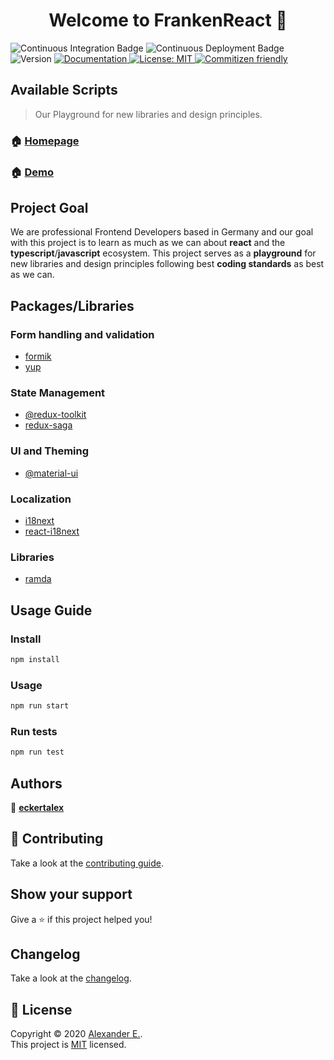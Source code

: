 <h1 align="center">Welcome to FrankenReact 👋</h1>
<p>
  <img alt="Continuous Integration Badge" src="https://github.com/eckertalex/frankenreact/workflows/Continuous%20Integration/badge.svg" />
  <img alt="Continuous Deployment Badge" src="https://github.com/coletiv/react-js-github-actions-example/workflows/Continuous%20Deployment/badge.svg" />
  <img alt="Version" src="https://img.shields.io/badge/version-0.1.0-blue.svg?cacheSeconds=2592000" />
  <a href="https://github.com/eckertalex/frankenreact/wiki" target="_blank">
    <img alt="Documentation" src="https://img.shields.io/badge/documentation-yes-brightgreen.svg" />
  </a>
  <a href="https://github.com/eckertalex/frankenreact/blob/dev/LICENSE" target="_blank">
    <img alt="License: MIT" src="https://img.shields.io/badge/License-MIT-yellow.svg" />
  </a>
  <a href="http://commitizen.github.io/cz-cli/" target="_blank">
    <img alt="Commitizen friendly" src="https://img.shields.io/badge/commitizen-friendly-brightgreen.svg">
  </a>
</p>

## Available Scripts

> Our Playground for new libraries and design principles.

### 🏠 [Homepage](https://github.com/eckertalex/frankenreact)

### 🏠 [Demo](https://eckertalex.github.io/frankenreact)

## Project Goal

We are professional Frontend Developers based in Germany and our goal with this project is to learn as much as we can about **react** and the **typescript**/**javascript** ecosystem. This project serves as a **playground** for new libraries and design principles following best **coding standards** as best as we can.

## Packages/Libraries

### Form handling and validation

- [formik](https://www.npmjs.com/package/formik)
- [yup](https://www.npmjs.com/package/yup)

### State Management

- [@redux-toolkit](https://www.npmjs.com/package/@reduxjs/toolkit)
- [redux-saga](https://www.npmjs.com/package/redux-saga)

### UI and Theming

- [@material-ui](https://www.npmjs.com/package/@material-ui/core)

### Localization

- [i18next](https://www.npmjs.com/package/i18next)
- [react-i18next](https://www.npmjs.com/package/react-i18next)

### Libraries

- [ramda](https://www.npmjs.com/package/ramda)

## Usage Guide

### Install

```sh
npm install
```

### Usage

```sh
npm run start
```

### Run tests

```sh
npm run test
```

## Authors

👤 **[eckertalex](https://github.com/eckertalex)**

## 🤝 Contributing

Take a look at the [contributing guide](https://github.com/eckertalex/frankenreact/blob/dev/CONTRIBUTING.md).

## Show your support

Give a ⭐️ if this project helped you!

## Changelog

Take a look at the [changelog](https://github.com/eckertalex/frankenreact/blob/dev/CHANGELOG.md).

## 📝 License

Copyright &copy; 2020 [Alexander E.](https://github.com/eckertalex).<br />
This project is [MIT](https://github.com/eckertalex/frankenreact/blob/dev/LICENSE) licensed.
